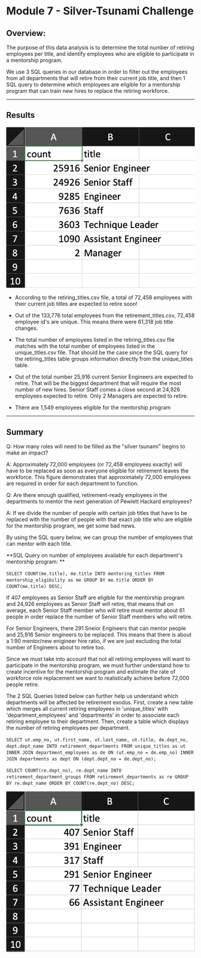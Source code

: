 # Module 7 - Silver-Tsunami Challenge

## Overview:
The purpose of this data analysis is to determine the total number of retiring employees per title, and identify employees who are eligible to participate in a mentorship program.

We use 3 SQL queries in our database in order to filter out the employees from all departments that will retire from their current job title, and then 1 SQL query to determine which employees are eligible for a mentorship program that can train new hires to replace the retiring workforce. 

---
## Results

![Retirement_titles_amount](https://github.com/namin1993/Pewlett-Hackard-Analysis/blob/250bba3b5f0e8854c49c0f2ab01d54bc2fad3a1d/Pewlett-Hackard-Analysis/Images/Retirement_titles_amount.png)

- According to the retiring_titles.csv file, a total of 72,458 employees with their current job titles are expected to retire soon!

- Out of the 133,776 total employees from the retirement_titles.csv, 72,458 employee id's are unique. This means there were 61,318 job title changes.

- The total number of employees listed in the retiring_titles.csv file matches with the total number of employees listed in the unique_titles.csv file. That should be the case since the SQL query for the retiring_titles table groups information directly from the unique_titles table.

- Out of the total number 25,916 current Senior Engineers are expected to retire. That will be the biggest department that will require the most number of new hires. Senior Staff comes a close second at 24,926 employees expected to retire. Only 2 Managers are expected to retire. 

- There are 1,549 employees eligible for the mentorship program

---
## Summary

Q: How many roles will need to be filled as the "silver tsunami" begins to make an impact?

  A: Approximately 72,000 employees (or 72,458 employees exactly) will have to be replaced as soon as everyone eligible for retirement leaves the workforce. This figure demonstrates that approximately 72,000 employees are required in order for each department to function.

Q: Are there enough qualified, retirement-ready employees in the departments to mentor the next generation of Pewlett Hackard employees?

  A: If we divide the number of people with certain job titles that have to be replaced with the number of people with that exact job title who are eligible for the mentorship program, we get some bad news.

By using the SQL query below, we can group the number of employees that can mentor with each title.

**SQL Query on number of employees available for each department's mentorship program: **

`
SELECT COUNT(me.title), me.title
INTO mentoring_titles
FROM mentorship_eligibility as me
GROUP BY me.title
ORDER BY COUNT(me.title) DESC;
`

If 407 employees as Senior Staff are eligible for the mentorship program and 24,926 employees as Senior Staff will retire, that means that on average, each Senior Staff member who will retire must mentor about 61 people in order replace the number of Senior Staff members who will retire. 

For Senior Engineers, there 291 Sneior Engineers that can mentor people and 25,916 Senior engineers to be replaced. This means that there is about a 1:90 mentor/new enigineer hire ratio, if we are just excluding the total number of Engineers about to retire too.

Since we must take into account that not all retiring employees will want to participate in the mentorship program, we must further understand how to create incentive for the mentorship program and estimate the rate of workforce role replacement we want to realistically achieve before 72,000 people retire.

The 2 SQL Queries listed below can further help us understand which departments will be affected be retirement exodus. First, create a new table which merges all current retiring employees in 'unique_titles' with 'department_employees' and 'departments' in order to associate each retiring employee to their department. Then, create a table which displays the number of retiring employees per department.

`SELECT ut.emp_no,
ut.first_name,
ut.last_name,
ut.title,
de.dept_no,
dept.dept_name
INTO retirement_departments
FROM unique_titles as ut
INNER JOIN department_employees as de
ON (ut.emp_no = de.emp_no)
INNER JOIN departments as dept
ON (dept.dept_no = de.dept_no);`

`SELECT COUNT(re.dept_no), re.dept_name
INTO retirement_department_groups
FROM retirement_departments as re
GROUP BY re.dept_name
ORDER BY COUNT(re.dept_no) DESC;`

![Mentoring_amount](https://github.com/namin1993/Pewlett-Hackard-Analysis/blob/250bba3b5f0e8854c49c0f2ab01d54bc2fad3a1d/Pewlett-Hackard-Analysis/Images/Mentoring_amount.png)
